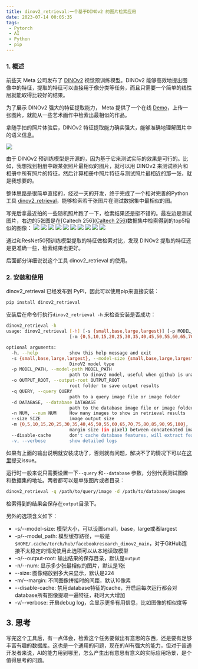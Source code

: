 ```yaml
---
title: dinov2_retrieval:一个基于DINOv2 的图片检索应用
date: 2023-07-14 00:05:35
tags:
 - Pytorch
 - AI
 - Python
 - pip
---
```

### 1. 概述

前些天 Meta 公司发布了 [DINOv2](https://github.com/facebookresearch/dinov2) 视觉预训练模型。DINOv2 能够高效地提出图像中的特征，提取的特征可以直接用于像分类等任务，而且只需要一个简单的线性层就能取得比较好的结果。

为了展示 DINOv2 强大的特征提取能力， Meta 提供了一个在线 [Demo](https://dinov2.metademolab.com/)，上传一张图片，就能从一些艺术画作中检索出最相似的作品。

拿随手拍的照片体验后，DINOv2 特征提取能力确实强大，能够准确地理解图片中的语义信息。

![](/imgs/dinov2_retrieval/dinov2_demo_result.jpeg)

由于 DINOv2 预训练模型是开源的，因为基于它来测试实际的效果是可行的。比如，我想找到相册中跟某张照片最相似的图片，就可以用 DINOv2 来测试照片和相册中所有照片的特征，然后计算相册中照片特征与测试照片最相近的那一张，就是我想要的。

整体思路是很简单直接的，经过一天的开发，终于完成了一个相对完善的Python工具 [dinov2_retrieval](https://github.com/vra/dinov2-retrieval)，能够检索若干张图片在测试数据集中最相似的图。

写完后拿最近拍的一些随机照片跑了一下，检索结果还是挺不错的。最左边是测试图片，右边的5张图是在[Caltech 256]([Caltech 256](https://data.caltech.edu/records/nyy15-4j048))数据集中检索得到的top5相似的图像：
![](/imgs/dinov2_retrieval/1688175364717_output.jpg)
![](/imgs/dinov2_retrieval/1688175364731_output.jpg)
![](/imgs/dinov2_retrieval/1688175364741_output.jpg)
![](/imgs/dinov2_retrieval/1688175364753_output.jpg)
![](/imgs/dinov2_retrieval/1688175364766_output.jpg)
![](/imgs/dinov2_retrieval/1688175364775_output.jpg)
![](/imgs/dinov2_retrieval/1688175364786_output.jpg)
![](/imgs/dinov2_retrieval/1688175364801_output.jpg)
![](/imgs/dinov2_retrieval/1688219476149_output.jpg)
![](/imgs/dinov2_retrieval/1688219476156_output.jpg)

通过和ResNet50预训练模型提取的特征做检索对比，发现 DINOv2 提取的特征还是更准确一些，检索结果也更好。

后面部分详细说说这个工具 dinov2_retrieval 的使用。
<!--more-->

### 2. 安装和使用

dinov2_retrieval 已经发布到 PyPI，因此可以使用pip来直接安装：
```bash
pip install dinov2_retrieval
```
安装后在命令行执行`dinov2_retrieval -h` 来检查安装是否成功：
```bash
dinov2_retrieval -h
usage: dinov2_retrieval [-h] [-s {small,base,large,largest}] [-p MODEL_PATH] [-o OUTPUT_ROOT] -q QUERY -d DATABASE [-n NUM] [--size SIZE]
                        [-m {0,5,10,15,20,25,30,35,40,45,50,55,60,65,70,75,80,85,90,95,100}] [--disable-cache] [-v]

optional arguments:
  -h, --help            show this help message and exit
  -s {small,base,large,largest}, --model-size {small,base,large,largest}
                        DinoV2 model type
  -p MODEL_PATH, --model-path MODEL_PATH
                        path to dinov2 model, useful when github is unavailable
  -o OUTPUT_ROOT, --output-root OUTPUT_ROOT
                        root folder to save output results
  -q QUERY, --query QUERY
                        path to a query image file or image folder
  -d DATABASE, --database DATABASE
                        path to the database image file or image folder
  -n NUM, --num NUM     How many images to show in retrieval results
  --size SIZE           image output size
  -m {0,5,10,15,20,25,30,35,40,45,50,55,60,65,70,75,80,85,90,95,100}, --margin {0,5,10,15,20,25,30,35,40,45,50,55,60,65,70,75,80,85,90,95,100}
                        margin size (in pixel) between concatenated images
  --disable-cache       don't cache database features, will extract features each time, quite time-consuming for large database
  -v, --verbose         show detailed logs
```
如果有上面的输出说明就安装成功了，否则就有问题，解决不了的情况下可以在[这里](https://github.com/vra/dinov2-retrieval/issues)提交issue。

运行时一般来说只需要设置一下`--query` 和`--database` 参数，分别代表测试图像和数据集的地址。两者都可以是单张图片或者目录：
```bash
dinov2_retrieval -q /path/to/query/image -d /path/to/database/images
```
检索得到的结果会保存在`output`目录下。

另外的选项含义如下：
+ -s/--model-size: 模型大小，可以设置small，base，large或者largest
+ -p/--model_path: 模型缓存路径，一般是`$HOME/.cache/torch/hub/facebookresearch_dinov2_main`，对于GitHub连接不太稳定的情况使用此选项可以从本地读取模型
+ -o/--output-root: 输出结果的保存目录，默认是`output`
+ -n/--num: 显示多少张最相似的图片，默认是1张
+ --size: 图像缩放到多大来显示，默认是224
+ -m/--margin: 不同图像拼接时的间距，默认10像素
+ --disable-cache: 禁用database特征的cache，开启后每次运行都会对database所有图像提取一遍特征，耗时大大增加
+ -v/--verbose: 开启debug log，会显示更多有用信息，比如图像的相似度等

## 3. 思考
写完这个工具后，有一点体会，检索这个任务要做出有意思的东西，还是要有足够丰富有趣的数据库。这也是一个通用的问题，现在的AI有强大的能力，但对于普通开发者来说，AI的能力用到哪里，怎么产生出有意思有意义的实际应用场景，是个值得思考的问题。
